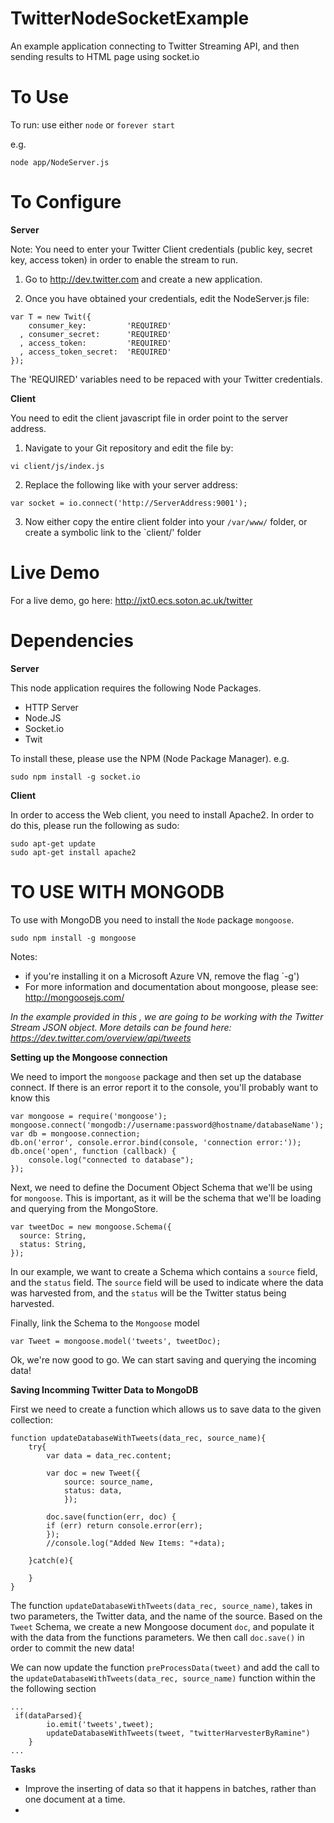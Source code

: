 TwitterNodeSocketExample
========================

An example application connecting to Twitter Streaming API, and then sending results to HTML page using socket.io

To Use
===========

To run: use either `node` or `forever start` 

e.g.

```
node app/NodeServer.js
```

To Configure
===========

**Server**

Note: You need to enter your Twitter Client credentials (public key, secret key, access token) in order to enable the stream to run.

1. Go to http://dev.twitter.com and create a new application.

2. Once you have obtained your credentials, edit the NodeServer.js file:

```
var T = new Twit({
    consumer_key:         'REQUIRED'
  , consumer_secret:      'REQUIRED'
  , access_token:         'REQUIRED'
  , access_token_secret:  'REQUIRED'
});
```
The 'REQUIRED' variables need to be repaced with your Twitter credentials.

**Client**

You need to edit the client javascript file in order point to the server address. 

1. Navigate to your Git repository and edit the file by:

```
vi client/js/index.js
```

2. Replace the following like with your server address:

```
var socket = io.connect('http://ServerAddress:9001');
```

3. Now either copy the entire client folder into your `/var/www/` folder, or create a symbolic link to the `client/' folder

Live Demo
===========


For a live demo, go here: http://jxt0.ecs.soton.ac.uk/twitter


Dependencies
===========

**Server**

This node application requires the following Node Packages. 

* HTTP Server
* Node.JS 
* Socket.io
* Twit

To install these, please use the NPM (Node Package Manager). e.g.

```
sudo npm install -g socket.io
```

**Client**

In order to access the Web client, you need to install Apache2. In order to do this, please run the following as sudo:

```
sudo apt-get update
sudo apt-get install apache2
```




TO USE WITH MONGODB
==================

To use with MongoDB you need to install the `Node` package `mongoose`.

```
sudo npm install -g mongoose
```
Notes:

* if you're installing it on a Microsoft Azure VN, remove the flag `-g')
* For more information and documentation about mongoose, please see: http://mongoosejs.com/

*In the example provided in this , we are going to be working with the Twitter Stream JSON object. More details can be found here: https://dev.twitter.com/overview/api/tweets*

**Setting up the Mongoose connection**

We need to import the `mongoose` package and then set up the database connect. If there is an error report it to the console, you'll probably want to know this

```
var mongoose = require('mongoose');
mongoose.connect('mongodb://username:password@hostname/databaseName');
var db = mongoose.connection;
db.on('error', console.error.bind(console, 'connection error:'));
db.once('open', function (callback) {
    console.log("connected to database");
});
```

Next, we need to define the Document Object Schema that we'll be using for `mongoose`. This is important, as it will be the schema that we'll be loading and querying from the MongoStore.

```
var tweetDoc = new mongoose.Schema({
  source: String,
  status: String,
});
```

In our example, we want to create a Schema which contains a `source` field, and the `status` field. The `source` field will be used to indicate where the data was harvested from, and the `status` will be the Twitter status being harvested.

Finally, link the Schema to the `Mongoose` model

```
var Tweet = mongoose.model('tweets', tweetDoc); 
```

Ok, we're now good to go. We can start saving and querying the incoming data!

**Saving Incomming Twitter Data to MongoDB**

First we need to create a function which allows us to save data to the given collection:

```
function updateDatabaseWithTweets(data_rec, source_name){
    try{
        var data = data_rec.content;
  		
  		var doc = new Tweet({
  			source: source_name,
	    	status: data,
            });
            
        doc.save(function(err, doc) {
        if (err) return console.error(err);
        });
        //console.log("Added New Items: "+data);
	
    }catch(e){

    }
}

```

The function `updateDatabaseWithTweets(data_rec, source_name)`, takes in two parameters, the Twitter data, and the name of the source. Based on the `Tweet` Schema, we create a new Mongoose document `doc`, and populate it with the data from the functions parameters. We then call `doc.save()` in order to commit the new data!

We can now update the function `preProcessData(tweet)` and add the call to the `updateDatabaseWithTweets(data_rec, source_name)` function within the the following section

```
...
 if(dataParsed){
        io.emit('tweets',tweet);
        updateDatabaseWithTweets(tweet, "twitterHarvesterByRamine")
    }
...
```



















**Tasks**

* Improve the inserting of data so that it happens in batches, rather than one document at a time.
* 


